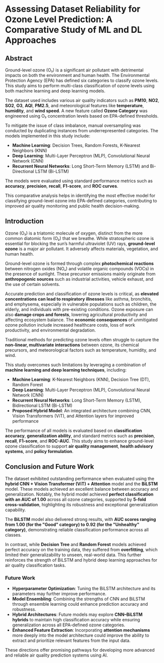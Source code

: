 # Assessing Dataset Reliability for Ozone Level Prediction: A Comparative Study of ML and DL Approaches

## Abstract

Ground-level ozone (O₃) is a significant air pollutant with detrimental impacts on both the environment and human health. The Environmental Protection Agency (EPA) has defined six categories to classify ozone levels. This study aims to perform multi-class classification of ozone levels using both machine learning and deep learning models.

The dataset used includes various air quality indicators such as **PM10**, **NO2**, **SO2**, **O3**, **AQI**, **PM2.5**, and meteorological features like **temperature**, **humidity**, and **wind speed**. A new feature called **Ozone Category** was engineered using O₃ concentration levels based on EPA-defined thresholds.

To mitigate the issue of class imbalance, manual oversampling was conducted by duplicating instances from underrepresented categories. The models implemented in this study include:

- **Machine Learning**: Decision Trees, Random Forests, K-Nearest Neighbors (KNN)
- **Deep Learning**: Multi-Layer Perceptron (MLP), Convolutional Neural Network (CNN)
- **Recurrent Neural Networks**: Long Short-Term Memory (LSTM) and Bi-Directional LSTM (Bi-LSTM)

The models were evaluated using standard performance metrics such as **accuracy**, **precision**, **recall**, **F1-score**, and **ROC curves**.

This comparative analysis helps in identifying the most effective model for classifying ground-level ozone into EPA-defined categories, contributing to improved air quality monitoring and public health decision-making.

## Introduction

Ozone (O₃) is a triatomic molecule of oxygen, distinct from the more common diatomic form (O₂) that we breathe. While stratospheric ozone is essential for blocking the sun’s harmful ultraviolet (UV) rays, **ground-level ozone** is a major air pollutant. It adversely affects materials, vegetation, and human health.

Ground-level ozone is formed through complex **photochemical reactions** between nitrogen oxides (NOₓ) and volatile organic compounds (VOCs) in the presence of sunlight. These precursor emissions mainly originate from **anthropogenic sources** such as industrial activities, vehicle exhaust, and the use of certain solvents.

Accurate prediction and classification of ozone levels is critical, as **elevated concentrations can lead to respiratory illnesses** like asthma, bronchitis, and emphysema, especially in vulnerable populations such as children, the elderly, and individuals with pre-existing conditions. Ozone exposure can also **damage crops and forests**, lowering agricultural productivity and affecting ecosystem balance. The **economic consequences** of unmitigated ozone pollution include increased healthcare costs, loss of work productivity, and environmental degradation.

Traditional methods for predicting ozone levels often struggle to capture the **non-linear, multivariate interactions** between ozone, its chemical precursors, and meteorological factors such as temperature, humidity, and wind.

This study overcomes such limitations by leveraging a combination of **machine learning and deep learning techniques**, including:

- **Machine Learning**: K-Nearest Neighbors (KNN), Decision Tree (DT), Random Forest
- **Deep Learning**: Multi-Layer Perceptron (MLP), Convolutional Neural Network (CNN)
- **Recurrent Neural Networks**: Long Short-Term Memory (LSTM), Bidirectional LSTM (Bi-LSTM)
- **Proposed Hybrid Model**: An integrated architecture combining CNN, Vision Transformers (ViT), and Attention layers for improved performance

The performance of all models is evaluated based on **classification accuracy**, **generalization ability**, and standard metrics such as **precision**, **recall**, **F1-score**, and **ROC-AUC**. This study aims to enhance ground-level ozone classification to support **air quality management**, **health advisory systems**, and **policy formulation**.

## Conclusion and Future Work

The dataset exhibited outstanding performance when evaluated using the **hybrid CNN + Vision Transformer (ViT) + Attention** model and the **BiLSTM** model. These models achieved an excellent balance between accuracy and generalization. Notably, the hybrid model achieved **perfect classification with an AUC of 1.00** across all ozone categories, supported by **5-fold cross-validation**, highlighting its robustness and exceptional generalization capability.

The **BiLSTM** model also delivered strong results, with **AUC scores ranging from 1.00 (for the "Good" category) to 0.92 (for the "Unhealthy" category)**, demonstrating reliable classification performance across all classes.

In contrast, while **Decision Tree** and **Random Forest** models achieved perfect accuracy on the training data, they suffered from **overfitting**, which limited their generalizability to unseen, real-world data. This further reinforces the strength of BiLSTM and hybrid deep learning approaches for air quality classification tasks.

### Future Work

- **Hyperparameter Optimization**: Tuning the BiLSTM architecture and its parameters may further improve performance.
- **Model Ensembling**: Combining the strengths of CNN and BiLSTM through ensemble learning could enhance prediction accuracy and robustness.
- **Hybrid Architectures**: Future models may explore **CNN–BiLSTM hybrids** to maintain high classification accuracy while ensuring generalization across all EPA-defined ozone categories.
- **Enhanced Feature Extraction**: Incorporating **attention mechanisms** more deeply into the model architecture could improve the ability to extract and prioritize relevant features from the input data.

These directions offer promising pathways for developing more advanced and reliable air quality prediction systems using AI.

